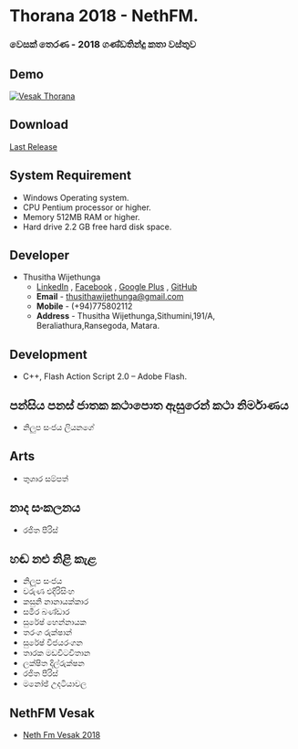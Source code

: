 # Thorana 2018 - NethFM.
### වෙසක් තෙරණ - 2018 ගණ්ඩතින්දු කතා වස්තුව

## Demo
[![Vesak Thorana](https://i.ytimg.com/vi/I05Q9c3mzoc/maxresdefault.jpg)](https://www.youtube.com/watch?v=I05Q9c3mzoc "Thorana 2018")

## Download
[Last Release](https://github.com/thusithawijethunga/vesak-thorana-2018/archive/0.1.0.zip)  

## System Requirement
* Windows Operating system.
* CPU	Pentium processor or higher.
* Memory	512MB RAM or higher.
* Hard drive	2.2 GB free hard disk space.

## Developer
* 	Thusitha Wijethunga
	* 	[LinkedIn](https://www.linkedin.com/in/thusitha-wijethunga-38445879/) , [Facebook](https://www.facebook.com/mr.thusitha.wijethunga) , [Google Plus](https://plus.google.com/+thusithawijethunga) , [GitHub](https://github.com/thusithawijethunga)
	* 	**Email** - thusithawijethunga@gmail.com
	* 	**Mobile** - (+94)775802112
	* 	**Address** - Thusitha Wijethunga,Sithumini,191/A, Beraliathura,Ransegoda, Matara.

## Development
- C++, Flash Action Script 2.0 – Adobe Flash.

## පන්සිය පනස් ජාතක කථාපොත ඇසුරෙන් කථා නිර්මාණය
* නිලුප සංජය ලියනගේ

## Arts
* තුශාර සම්පත්

## නාද සංකලනය
* රජිත පීරිස්

## හඬ නළු නිළි කැළ
* නිලූප සංජය
* වරුණ එදිරිසිංහ
* කසුනි නානායක්කාර
* සමීර බණ්ඩාර
* සුරේෂ් හෙන්නායක
* තරංග රුක්ෂාන්
* සුරේෂ් විජයරංගන
* තාරක මඩවිටවිතාන
* ලක්ෂිත දිල්රුක්ෂන
* රජිත පීරිස්
* මනෝඡ් උදටියාවල

## NethFM Vesak	
* [Neth Fm Vesak 2018](https://vesak.nethfm.lk/2018/)
